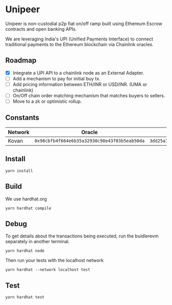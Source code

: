 # Unipeer

Unipeer is non-custodial p2p fiat on/off ramp built using Ethereum Escrow contracts
and open banking APIs.

We are leveraging India's UPI (Unified Payments Interface) to connect traditional
payments to the Ethereum blockchain via Chainlink oracles.

## Roadmap

- [x] Integrate a UPI API to a chainlink node as an External Adapter.
- [ ] Add a mechanism to pay for initial buy tx.
- [ ] Add pricing information between ETH/INR or USD/INR. (UMA or chainlink)
- [ ] On/Off chain order matching mechanism that matches buyers to sellers.
- [ ] Move to a zk or optimistic rollup.

## Constants

| Network | Oracle                                       | Job Id                             |
| ------- | -------------------------------------------- | ---------------------------------- |
| Kovan   | `0x98cbfb4f664e6b35a32930c90e43f03b5eab50da` | `3dd25a102fe74157b1eae12b430336f4` |

## Install

```
yarn install
```

## Build

We use hardhat.org

```
yarn hardhat compile
```

## Debug

To get details about the transactions being executed, run the buidlerevm
separately in another terminal.

```
yarn hardhat node
```

Then run your tests with the localhost network

```
yarn hardhat --network localhost test
```

## Test

```
yarn hardhat test
```
